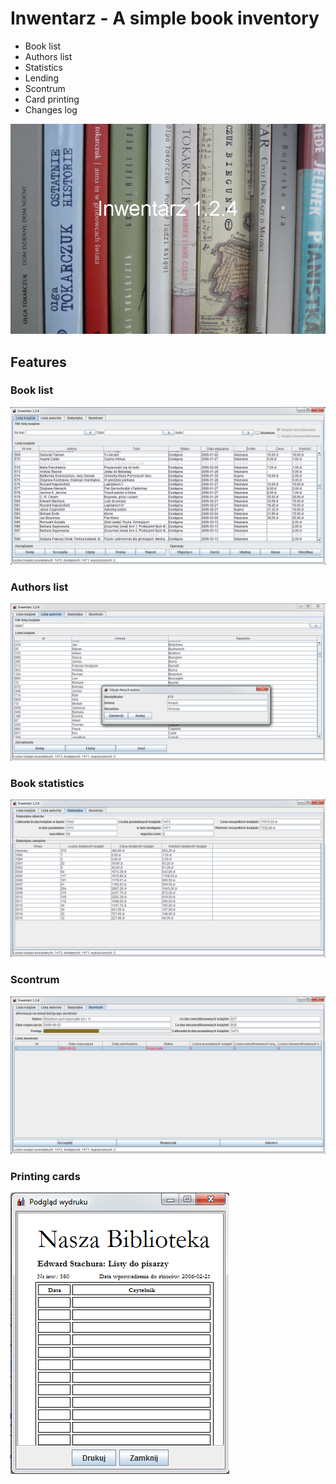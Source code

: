 # Inwentarz - A simple book inventory

* Book list
* Authors list
* Statistics
* Lending
* Scontrum
* Card printing
* Changes log

![Inwentarz splash screen](https://raw.githubusercontent.com/SebastianCelejewski/inwentarz/master/doc/images/splash.png)


## Features

### Book list
![Book list](https://raw.githubusercontent.com/SebastianCelejewski/inwentarz/master/doc/images/book_list.png)

### Authors list
![Authors list](https://raw.githubusercontent.com/SebastianCelejewski/inwentarz/master/doc/images/authors_list.png)

### Book statistics
![Statistics](https://raw.githubusercontent.com/SebastianCelejewski/inwentarz/master/doc/images/statistics.png)

### Scontrum
![Scontrum](https://raw.githubusercontent.com/SebastianCelejewski/inwentarz/master/doc/images/scontrum.png)

### Printing cards
![Print](https://raw.githubusercontent.com/SebastianCelejewski/inwentarz/master/doc/images/print.png)

